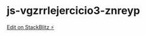 # js-vgzrrlejercicio3-znreyp

[Edit on StackBlitz ⚡️](https://stackblitz.com/edit/js-vgzrrlejercicio3-znreyp)